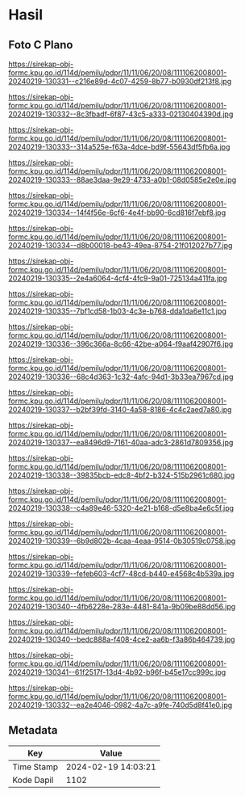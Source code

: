 # Hasil

## Foto C Plano

https://sirekap-obj-formc.kpu.go.id/114d/pemilu/pdpr/11/11/06/20/08/1111062008001-20240219-130331--c216e89d-4c07-4259-8b77-b0930df213f8.jpg

https://sirekap-obj-formc.kpu.go.id/114d/pemilu/pdpr/11/11/06/20/08/1111062008001-20240219-130332--8c3fbadf-6f87-43c5-a333-02130404390d.jpg

https://sirekap-obj-formc.kpu.go.id/114d/pemilu/pdpr/11/11/06/20/08/1111062008001-20240219-130333--314a525e-f63a-4dce-bd9f-55643df5fb6a.jpg

https://sirekap-obj-formc.kpu.go.id/114d/pemilu/pdpr/11/11/06/20/08/1111062008001-20240219-130333--88ae3daa-9e29-4733-a0b1-08d0585e2e0e.jpg

https://sirekap-obj-formc.kpu.go.id/114d/pemilu/pdpr/11/11/06/20/08/1111062008001-20240219-130334--14f4f56e-6cf6-4e4f-bb90-6cd816f7ebf8.jpg

https://sirekap-obj-formc.kpu.go.id/114d/pemilu/pdpr/11/11/06/20/08/1111062008001-20240219-130334--d8b00018-be43-49ea-8754-21f012027b77.jpg

https://sirekap-obj-formc.kpu.go.id/114d/pemilu/pdpr/11/11/06/20/08/1111062008001-20240219-130335--2e4a6064-4cf4-4fc9-9a01-725134a411fa.jpg

https://sirekap-obj-formc.kpu.go.id/114d/pemilu/pdpr/11/11/06/20/08/1111062008001-20240219-130335--7bf1cd58-1b03-4c3e-b768-dda1da6e11c1.jpg

https://sirekap-obj-formc.kpu.go.id/114d/pemilu/pdpr/11/11/06/20/08/1111062008001-20240219-130336--396c366a-8c66-42be-a064-f9aaf42907f6.jpg

https://sirekap-obj-formc.kpu.go.id/114d/pemilu/pdpr/11/11/06/20/08/1111062008001-20240219-130336--68c4d363-1c32-4afc-94d1-3b33ea7967cd.jpg

https://sirekap-obj-formc.kpu.go.id/114d/pemilu/pdpr/11/11/06/20/08/1111062008001-20240219-130337--b2bf39fd-3140-4a58-8186-4c4c2aed7a80.jpg

https://sirekap-obj-formc.kpu.go.id/114d/pemilu/pdpr/11/11/06/20/08/1111062008001-20240219-130337--ea8496d9-7161-40aa-adc3-2861d7809356.jpg

https://sirekap-obj-formc.kpu.go.id/114d/pemilu/pdpr/11/11/06/20/08/1111062008001-20240219-130338--39835bcb-edc8-4bf2-b324-515b2961c680.jpg

https://sirekap-obj-formc.kpu.go.id/114d/pemilu/pdpr/11/11/06/20/08/1111062008001-20240219-130338--c4a89e46-5320-4e21-b168-d5e8ba4e6c5f.jpg

https://sirekap-obj-formc.kpu.go.id/114d/pemilu/pdpr/11/11/06/20/08/1111062008001-20240219-130339--6b9d802b-4caa-4eaa-9514-0b30519c0758.jpg

https://sirekap-obj-formc.kpu.go.id/114d/pemilu/pdpr/11/11/06/20/08/1111062008001-20240219-130339--fefeb603-4cf7-48cd-b440-e4568c4b539a.jpg

https://sirekap-obj-formc.kpu.go.id/114d/pemilu/pdpr/11/11/06/20/08/1111062008001-20240219-130340--4fb6228e-283e-4481-841a-9b09be88dd56.jpg

https://sirekap-obj-formc.kpu.go.id/114d/pemilu/pdpr/11/11/06/20/08/1111062008001-20240219-130340--bedc888a-f408-4ce2-aa6b-f3a86b464739.jpg

https://sirekap-obj-formc.kpu.go.id/114d/pemilu/pdpr/11/11/06/20/08/1111062008001-20240219-130341--61f2517f-13d4-4b92-b96f-b45e17cc999c.jpg

https://sirekap-obj-formc.kpu.go.id/114d/pemilu/pdpr/11/11/06/20/08/1111062008001-20240219-130332--ea2e4046-0982-4a7c-a9fe-740d5d8f41e0.jpg


## Metadata

| Key        | Value               |
| ---------- | ------------------- |
| Time Stamp | 2024-02-19 14:03:21 |
| Kode Dapil | 1102                |



